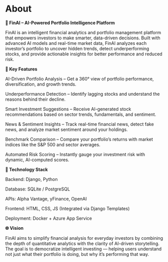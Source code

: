 # About
**💼 FinAI – AI-Powered Portfolio Intelligence Platform**

FinAI is an intelligent financial analytics and portfolio management platform that empowers investors to make smarter, data-driven decisions. Built with advanced AI models and real-time market data, FinAI analyzes each investor’s portfolio to uncover hidden trends, detect underperforming stocks, and provide actionable insights for better performance and reduced risk.

**🚀 Key Features**

AI-Driven Portfolio Analysis – Get a 360° view of portfolio performance, diversification, and growth trends.

Underperformance Detection – Identify lagging stocks and understand the reasons behind their decline.

Smart Investment Suggestions – Receive AI-generated stock recommendations based on sector trends, fundamentals, and sentiment.

News & Sentiment Insights – Track real-time financial news, detect fake news, and analyze market sentiment around your holdings.

Benchmark Comparison – Compare your portfolio’s returns with market indices like the S&P 500 and sector averages.

Automated Risk Scoring – Instantly gauge your investment risk with dynamic, AI-computed scores.

**🧠 Technology Stack**

Backend: Django, Python

Database: SQLite / PostgreSQL

APIs: Alpha Vantage, yFinance, OpenAI

Frontend: HTML, CSS, JS (Integrated via Django Templates)

Deployment: Docker + Azure App Service

**🌐 Vision**

FinAI aims to simplify financial analysis for everyday investors by combining the depth of quantitative analytics with the clarity of AI-driven storytelling. The goal is to democratize intelligent investing — helping users understand not just what their portfolio is doing, but why it’s performing that way.
